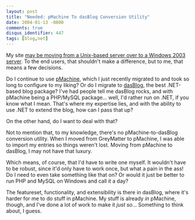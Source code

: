 ```yaml
---
layout: post
title: "Needed: pMachine To dasBlog Conversion Utility"
date: 2004-01-13 -0800
comments: true
disqus_identifier: 447
tags: [blog,net]
---
```

My site [may be moving from a Unix-based server over to a Windows 2003
server](http://www.mildperil.net/mblog/comments.php?id=61_0_1_0_C). To
the end users, that shouldn't make a difference, but to me, that means a
few decisions.

 Do I continue to use [pMachine](http://www.pmachine.com/), which I just
recently migrated to and took so long to configure to my liking? Or do I
migrate to [dasBlog](http://www.dasblog.net), the best .NET-based blog
package? I've had people tell me dasBlog rocks, and with pMachine being
a PHP/MySQL package... well, I'd rather run on .NET, if you know what I
mean. That's where my expertise lies, and with the ability to use .NET
to extend the blog, how can I pass that up?

 On the other hand, do I want to deal with that?

 Not to mention that, to my knowledge, there's no pMachine-to-dasBlog
conversion utility. When I moved from GreyMatter to pMachine, I was able
to import my entries so things weren't lost. Moving from pMachine to
dasBlog, I may not have that luxury.

 Which means, of course, that I'd have to write one myself. It wouldn't
have to be robust, since it'd only have to work once, but what a pain in
the ass! Do I need to even take something like that on? Or would it just
be better to run PHP and MySQL on Windows and call it a day?

 The featureset, functionality, and extensibility is there in dasBlog,
where it's harder for me to do stuff in pMachine. My stuff is already
*in* pMachine, though, and I've done a lot of work to make it *just
so*... Something to think about, I guess.
